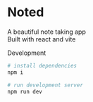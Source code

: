 # Noted
A beautiful note taking app  
Built with react and vite


Development
```sh
# install dependencies
npm i

# run development server
npm run dev
```